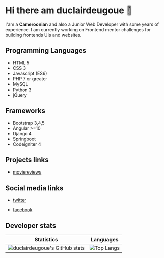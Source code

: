 # Hi there am duclairdeugoue 👋

I'am a **Cameroonian** and also a Junior Web Developer with some years of experience. I am currently working on Frontend mentor challenges for building frontends UIs  and websites. 


## Programming Languages

- HTML 5
- CSS 3
- Javascript (ES6)
- PHP 7 or greater
- MySQL
- Python 3
- jQuery

## Frameworks

- Bootstrap 3,4,5
- Angular >=10
- Django 4
- Springboot
- Codeigniter 4

## Projects links
- [moviereviews](https://duclairdeugoue.pythonanywhere.com/)

## Social media links

- [twitter](https://twitter.com/duclairdeugoue) 

- [facebook](https://facebook.com/duclair.deugoue)

## Developer stats

<!--- ![GitHub Activity Graph](https://activity-graph.herokuapp.com/graph?username=duclairdeugoue) --->

Statistics | Languages
-----------| -----
![duclairdeugoue's GitHub stats](https://github-readme-stats.vercel.app/api?username=duclairdeugoue&show_icons=true&theme=radical) |  ![Top Langs](https://github-readme-stats.vercel.app/api/top-langs/?username=duclairdeugoue&langs_count=8&layout=compact)

